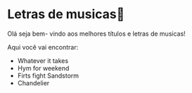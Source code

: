 # Letras de musicas:musical_note:

 Olá seja bem- vindo aos melhores títulos e letras de musicas!

Aqui você vai encontrar:

- Whatever it takes
- Hym for weekend
- Firts fight Sandstorm
- Chandelier 
